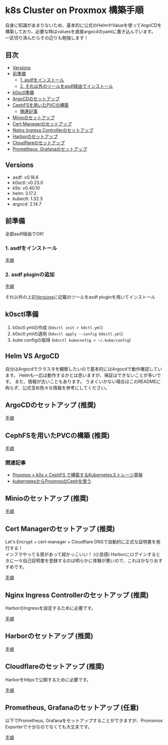 # k8s Cluster on Proxmox 構築手順

自身に知識があまりないため、基本的に公式のHelmやValueを使ってArgoCDを構築しており、必要な時はvaluesを直接argocdのyamlに書き込んでいます。  
一区切り済んだらその辺りも勉強します！

## 目次

- [Versions](#versions)
- [前準備](#前準備)
  - [1. asdfをインストール](#1-asdfをインストール)
  - [2. それ以外のツールをasdf経由でインストール](#2-それ以外のツールをasdf経由でインストール)
- [k0sctl準備](#k0sctl準備)
- [ArgoCDのセットアップ](#argocdのセットアップ)
- [CephFSを用いたPVCの構築](#cephfsを用いたpvcの構築)
  - [関連記事](#関連記事)
- [Minioのセットアップ](#minioのセットアップ)
- [Cert Managerのセットアップ](#cert-managerのセットアップ)
- [Nginx Ingress Controllerのセットアップ](#nginx-ingress-controllerのセットアップ)
- [Harborのセットアップ](#harborのセットアップ)
- [Cloudflareのセットアップ](#cloudflareのセットアップ)
- [Prometheus, Grafanaのセットアップ](#prometheus-grafanaのセットアップ)

## Versions

- asdf: v0.16.6
- k0sctl: v0.23.0
- k9s: v0.40.10
- helm: 3.17.2
- kubectl: 1.32.3
- argocd: 2.14.7

## 前準備

全部asdf経由でOK!

### 1. asdfをインストール
  
[手順](docs/asdf/README.md)

### 2. asdf pluginの追加

[手順](docs/asdf/README.md)

それ以外の上記[Versions](#versions)に記載のツールをasdf pluginを用いてインストール


## k0sctl準備

1. k0sctl.ymlの作成 (`k0sctl init > k0ctl.yml`)
2. k0sctl.ymlの適用 (`k0sctl apply --config k0sctl.yml`)
3. kube configの取得 (`k0sctl kubeconfig > ~/.kube/config`)

## Helm VS ArgoCD

自分はArgocdでクラスタを観察したいので基本的にはArgocdで動作確認しています。
Helmも一応は動作するかとは思いますが、保証はできないことが多いです。
また、情報が古いこともあります。
うまくいかない場合はこのREADMEに拘らず、公式含め色々な情報を参考にしてください。

## ArgoCDのセットアップ (推奨)

[手順](docs/argocd/README.md)

## CephFSを用いたPVCの構築 (推奨)

[手順](docs/rook/README.md)

### 関連記事

- [Proxmox × k0s × CephFS で構築するKubernetesストレージ基盤](https://zenn.dev/aobaiwaki/articles/28ad58a3acaf24)
- [kubernetesからProxmoxのCephを使う](https://www.tunamaguro.dev/articles/20240318-kubernetes%E3%81%8B%E3%82%89Proxmox%E3%81%AECeph%E3%82%92%E4%BD%BF%E3%81%86/)

## Minioのセットアップ (推奨)

[手順](docs/minio/README.md)

## Cert Managerのセットアップ (推奨)

Let's Encrypt + cert-manager + Cloudflare DNSで自動的に正式な証明書を発行する！  
インフラやってる感があって超かっこいい！ (小並感)
Harborにログインするときに一々自己証明書を登録するのは明らかに体験が悪いので、これはかなりおすすめです。

[手順](docs/cert-manager/README.md)

## Nginx Ingress Controllerのセットアップ (推奨)

HarborのIngressを設定するために必要です。

[手順](docs/nginx/README.md)

## Harborのセットアップ (推奨)

[手順](docs/harbor/README.md)

## Cloudflareのセットアップ (推奨)

Harborをhttpsで公開するために必要です。

[手順](docs/cloudflare/README.md)

## Prometheus, Grafanaのセットアップ (任意)

以下でPrometheus, Grafanaをセットアップすることができますが、Promxmox Exporterで十分なのでなくても大丈夫です。

[手順](docs/monitoring/README.md)
